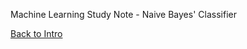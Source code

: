 Machine Learning Study Note - Naive Bayes' Classifier

[Back to Intro](/read.php?page=machine-learning/intro)
